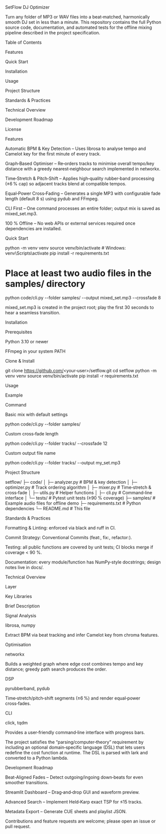 SetFlow DJ Optimizer

Turn any folder of MP3 or WAV files into a beat‑matched, harmonically smooth DJ set in less than a minute.  This repository contains the full Python source code, documentation, and automated tests for the offline mixing pipeline described in the project specification.

Table of Contents

Features

Quick Start

Installation

Usage

Project Structure

Standards & Practices

Technical Overview

Development Roadmap

License

Features

Automatic BPM & Key Detection – Uses librosa to analyse tempo and Camelot key for the first minute of every track.

Graph‑Based Optimiser – Re‑orders tracks to minimise overall tempo/key distance with a greedy nearest‑neighbour search implemented in networkx.

Time‑Stretch & Pitch‑Shift – Applies high‑quality rubber‑band processing (±6 % cap) so adjacent tracks blend at compatible tempos.

Equal‑Power Cross‑Fading – Generates a single MP3 with configurable fade length (default 8 s) using pydub and FFmpeg.

CLI First – One command processes an entire folder; output mix is saved as mixed_set.mp3.

100 % Offline – No web APIs or external services required once dependencies are installed.

Quick Start

python -m venv venv
source venv/bin/activate          # Windows: venv\Scripts\activate
pip install -r requirements.txt

# Place at least two audio files in the samples/ directory
python code/cli.py --folder samples/ --output mixed_set.mp3 --crossfade 8

mixed_set.mp3 is created in the project root; play the first 30 seconds to hear a seamless transition.

Installation

Prerequisites

Python 3.10 or newer

FFmpeg in your system PATH

Clone & Install

git clone https://github.com/<your‑user>/setflow.git
cd setflow
python -m venv venv
source venv/bin/activate
pip install -r requirements.txt

Usage

Example

Command

Basic mix with default settings

python code/cli.py --folder samples/

Custom cross‑fade length

python code/cli.py --folder tracks/ --crossfade 12

Custom output file name

python code/cli.py --folder tracks/ --output my_set.mp3

Project Structure

setflow/
├─ code/
│  ├─ analyzer.py      # BPM & key detection
│  ├─ optimizer.py     # Track ordering algorithm
│  ├─ mixer.py         # Time‑stretch & cross‑fade
│  ├─ utils.py         # Helper functions
│  ├─ cli.py           # Command‑line interface
│  └─ tests/           # Pytest unit tests (≥90 % coverage)
├─ samples/            # Example audio files for offline demo
├─ requirements.txt    # Python dependencies
└─ README.md           # This file

Standards & Practices

Formatting & Linting: enforced via black and ruff in CI.

Commit Strategy: Conventional Commits (feat:, fix:, refactor:).

Testing: all public functions are covered by unit tests; CI blocks merge if coverage < 90 %.

Documentation: every module/function has NumPy‑style docstrings; design notes live in docs/.

Technical Overview

Layer

Key Libraries

Brief Description

Signal Analysis

librosa, numpy

Extract BPM via beat tracking and infer Camelot key from chroma features.

Optimisation

networkx

Builds a weighted graph where edge cost combines tempo and key distance; greedy path search produces the order.

DSP

pyrubberband, pydub

Time‑stretch/pitch‑shift segments (±6 %) and render equal‑power cross‑fades.

CLI

click, tqdm

Provides a user‑friendly command‑line interface with progress bars.

The project satisfies the “parsing/computer‑theory” requirement by including an optional domain‑specific language (DSL) that lets users redefine the cost function at runtime.  The DSL is parsed with lark and converted to a Python lambda.

Development Roadmap

Beat‑Aligned Fades – Detect outgoing/ingoing down‑beats for even smoother transitions.

Streamlit Dashboard – Drag‑and‑drop GUI and waveform preview.

Advanced Search – Implement Held‑Karp exact TSP for ≤15 tracks.

Metadata Export – Generate CUE sheets and playlist JSON.

Contributions and feature requests are welcome; please open an issue or pull request.